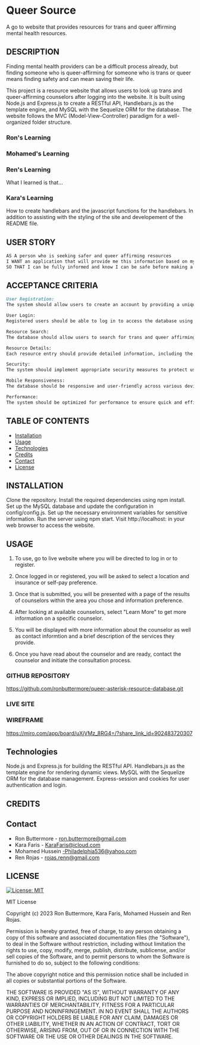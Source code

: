 # Queer Source

A go to website that provides resources for trans and queer affirming mental health resources.

## DESCRIPTION 

Finding mental health providers can be a difficult process already, but finding someone who is queer-affirming for someone who is trans or queer means finding safety and can mean saving their life. 

This project is a resource website that allows users to look up trans and queer-affirming counselors after logging into the website. It is built using Node.js and Express.js to create a RESTful API, Handlebars.js as the template engine, and MySQL with the Sequelize ORM for the database. The website follows the MVC (Model-View-Controller) paradigm for a well-organized folder structure.

### Ron's Learning

### Mohamed's Learning

### Ren's Learning
What I learned is that...

### Kara's Learning
How to create handlebars and the javascript functions for the handlebars. In addition to assisting with the styling of the site and developement of the README file.

## USER STORY
```md
AS A person who is seeking safer and queer affirming resources
I WANT an application that will provide me this information based on my location preference and whether or not I have insurance.
SO THAT I can be fully informed and know I can be safe before making a big decision of finding a counselor. 
```

## ACCEPTANCE CRITERIA
```md
User Registration:
The system should allow users to create an account by providing a unique username, a valid email address, and a strong password.

User Login:
Registered users should be able to log in to access the database using their username and password.

Resource Search:
The database should allow users to search for trans and queer affirming resources based on their location preference and insurance and/or self-pay options.

Resource Details:
Each resource entry should provide detailed information, including the resource's name, credential, address, location of services, insurance information, contact information (phone/email), and a brief description of the services offered.

Security:
The system should implement appropriate security measures to protect user data and prevent unauthorized access.

Mobile Responsiveness:
The database should be responsive and user-friendly across various devices, including desktops, tablets, and mobile phones.

Performance:
The system should be optimized for performance to ensure quick and efficient searches and resource retrieval.
```

## TABLE OF CONTENTS
- [Installation](#installation)
- [Usage](#usage)
- [Technologies](#technologies)
- [Credits](#credits)
- [Contact](#contact)
- [License](#license)

## INSTALLATION
Clone the repository.
Install the required dependencies using npm install.
Set up the MySQL database and update the configuration in config/config.js.
Set up the necessary environment variables for sensitive information.
Run the server using npm start.
Visit http://localhost:<PORT> in your web browser to access the website.


## USAGE
1. To use, go to live website where you will be directed to log in or to register. 

2. Once logged in or registered, you will be asked to select a location and insurance or self-pay preference.

3. Once that is submitted, you will be presented with a page of the results of counselors within the area you chose and information preference.

4. After looking at available counselors, select "Learn More" to get more information on a specific counselor.

5. You will be displayed with more information about the counselor as well as contact informtion and a brief description of the services they provide.

6. Once you have read about the counselor and are ready, contact the counselor and initiate the consultation process.

### GITHUB REPOSITORY
https://github.com/ronbuttermore/queer-asterisk-resource-database.git

### LIVE SITE

### WIREFRAME
https://miro.com/app/board/uXjVMz_8RG4=/?share_link_id=902483720307

## Technologies
Node.js and Express.js for building the RESTful API.
Handlebars.js as the template engine for rendering dynamic views.
MySQL with the Sequelize ORM for the database management.
Express-session and cookies for user authentication and login.

## CREDITS

## Contact
- Ron Buttermore - ron.buttermore@gmail.com
- Kara Faris - KaraFaris@icloud.com
- Mohamed Hussein -Philadelphia536@yahoo.com
- Ren Rojas - rojas.renn@gmail.com

## LICENSE
[![License: MIT](https://img.shields.io/badge/License-MIT-yellow.svg)](https://opensource.org/licenses/MIT)

MIT License

Copyright (c) 2023 Ron Buttermore, Kara Faris, Mohamed Hussein and Ren Rojas.

Permission is hereby granted, free of charge, to any person obtaining a copy
of this software and associated documentation files (the "Software"), to deal
in the Software without restriction, including without limitation the rights
to use, copy, modify, merge, publish, distribute, sublicense, and/or sell
copies of the Software, and to permit persons to whom the Software is
furnished to do so, subject to the following conditions:

The above copyright notice and this permission notice shall be included in all
copies or substantial portions of the Software.

THE SOFTWARE IS PROVIDED "AS IS", WITHOUT WARRANTY OF ANY KIND, EXPRESS OR
IMPLIED, INCLUDING BUT NOT LIMITED TO THE WARRANTIES OF MERCHANTABILITY,
FITNESS FOR A PARTICULAR PURPOSE AND NONINFRINGEMENT. IN NO EVENT SHALL THE
AUTHORS OR COPYRIGHT HOLDERS BE LIABLE FOR ANY CLAIM, DAMAGES OR OTHER
LIABILITY, WHETHER IN AN ACTION OF CONTRACT, TORT OR OTHERWISE, ARISING FROM,
OUT OF OR IN CONNECTION WITH THE SOFTWARE OR THE USE OR OTHER DEALINGS IN THE
SOFTWARE.
